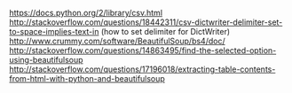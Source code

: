 https://docs.python.org/2/library/csv.html
http://stackoverflow.com/questions/18442311/csv-dictwriter-delimiter-set-to-space-implies-text-in (how to set delimiter for DictWriter)
http://www.crummy.com/software/BeautifulSoup/bs4/doc/
http://stackoverflow.com/questions/14863495/find-the-selected-option-using-beautifulsoup
http://stackoverflow.com/questions/17196018/extracting-table-contents-from-html-with-python-and-beautifulsoup
